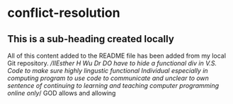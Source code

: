 # conflict-resolution

## This is a sub-heading created locally
All of this content added to the README file has been added from my local Git repository.
*/IIEsther H Wu Dr DO have to hide a functional div in V.S. Code to make sure highly lingustic functional Individual especially in computing program to use code to communicate and unclear to own sentence of continuing to learning and teaching computer programming online only*/
GOD allows and allowing
